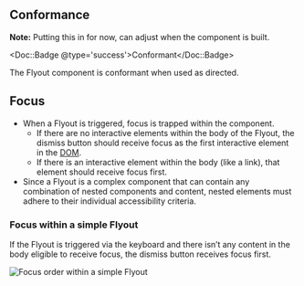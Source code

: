 ## Conformance

**Note:** Putting this in for now, can adjust when the component is built.

<Doc::Badge @type='success'>Conformant</Doc::Badge>

The Flyout component is conformant when used as directed.

## Focus

- When a Flyout is triggered, focus is trapped within the component.
    - If there are no interactive elements within the body of the Flyout, the dismiss button should receive focus as the first interactive element in the [DOM](https://developer.mozilla.org/en-US/docs/Web/API/Document_Object_Model/Introduction).
    - If there is an interactive element within the body (like a link), that element should receive focus first.
- Since a Flyout is a complex component that can contain any combination of nested components and content, nested elements must adhere to their individual accessibility criteria.

### Focus within a simple Flyout

If the Flyout is triggered via the keyboard and there isn’t any content in the body eligible to receive focus, the dismiss button receives focus first.

![Focus order within a simple Flyout](/assets/components/flyout/flyout-focus-order-simple.png)